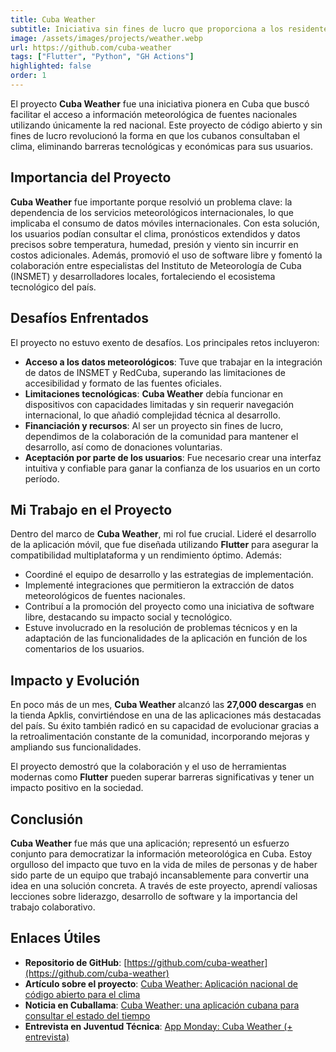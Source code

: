 ```yaml
---
title: Cuba Weather
subtitle: Iniciativa sin fines de lucro que proporciona a los residentes cubanos un fácil acceso a la información meteorológica nacional.
image: /assets/images/projects/weather.webp
url: https://github.com/cuba-weather
tags: ["Flutter", "Python", "GH Actions"]
highlighted: false
order: 1
---
```


El proyecto **Cuba Weather** fue una iniciativa pionera en Cuba que buscó facilitar el acceso a información meteorológica de fuentes nacionales utilizando únicamente la red nacional. Este proyecto de código abierto y sin fines de lucro revolucionó la forma en que los cubanos consultaban el clima, eliminando barreras tecnológicas y económicas para sus usuarios.

## Importancia del Proyecto

**Cuba Weather** fue importante porque resolvió un problema clave: la dependencia de los servicios meteorológicos internacionales, lo que implicaba el consumo de datos móviles internacionales. Con esta solución, los usuarios podían consultar el clima, pronósticos extendidos y datos precisos sobre temperatura, humedad, presión y viento sin incurrir en costos adicionales. Además, promovió el uso de software libre y fomentó la colaboración entre especialistas del Instituto de Meteorología de Cuba (INSMET) y desarrolladores locales, fortaleciendo el ecosistema tecnológico del país.

## Desafíos Enfrentados

El proyecto no estuvo exento de desafíos. Los principales retos incluyeron:

- **Acceso a los datos meteorológicos**: Tuve que trabajar en la integración de datos de INSMET y RedCuba, superando las limitaciones de accesibilidad y formato de las fuentes oficiales.
- **Limitaciones tecnológicas**: **Cuba Weather** debía funcionar en dispositivos con capacidades limitadas y sin requerir navegación internacional, lo que añadió complejidad técnica al desarrollo.
- **Financiación y recursos**: Al ser un proyecto sin fines de lucro, dependimos de la colaboración de la comunidad para mantener el desarrollo, así como de donaciones voluntarias.
- **Aceptación por parte de los usuarios**: Fue necesario crear una interfaz intuitiva y confiable para ganar la confianza de los usuarios en un corto período.

## Mi Trabajo en el Proyecto

Dentro del marco de **Cuba Weather**, mi rol fue crucial. Lideré el desarrollo de la aplicación móvil, que fue diseñada utilizando **Flutter** para asegurar la compatibilidad multiplataforma y un rendimiento óptimo. Además:

- Coordiné el equipo de desarrollo y las estrategias de implementación.
- Implementé integraciones que permitieron la extracción de datos meteorológicos de fuentes nacionales.
- Contribuí a la promoción del proyecto como una iniciativa de software libre, destacando su impacto social y tecnológico.
- Estuve involucrado en la resolución de problemas técnicos y en la adaptación de las funcionalidades de la aplicación en función de los comentarios de los usuarios.

## Impacto y Evolución

En poco más de un mes, **Cuba Weather** alcanzó las **27,000 descargas** en la tienda Apklis, convirtiéndose en una de las aplicaciones más destacadas del país. Su éxito también radicó en su capacidad de evolucionar gracias a la retroalimentación constante de la comunidad, incorporando mejoras y ampliando sus funcionalidades.

El proyecto demostró que la colaboración y el uso de herramientas modernas como **Flutter** pueden superar barreras significativas y tener un impacto positivo en la sociedad.

## Conclusión

**Cuba Weather** fue más que una aplicación; representó un esfuerzo conjunto para democratizar la información meteorológica en Cuba. Estoy orgulloso del impacto que tuvo en la vida de miles de personas y de haber sido parte de un equipo que trabajó incansablemente para convertir una idea en una solución concreta. A través de este proyecto, aprendí valiosas lecciones sobre liderazgo, desarrollo de software y la importancia del trabajo colaborativo.

## Enlaces Útiles

- **Repositorio de GitHub**: [https://github.com/cuba-weather](https://github.com/cuba-weather)
- **Artículo sobre el proyecto**: [Cuba Weather: Aplicación nacional de código abierto para el clima](https://blog.leynier.dev/cuba-weather)
- **Noticia en Cuballama**: [Cuba Weather: una aplicación cubana para consultar el estado del tiempo](https://www.cuballama.com/blog/cuba-weather-aplicacion-cubana-consultar-estado-del-tiempo/)
- **Entrevista en Juventud Técnica**: [App Monday: Cuba Weather (+ entrevista)](https://medium.com/juventud-t%C3%A9cnica/lunes-de-app-cuba-weather-entrevista-73ca0c7d6cc9)

